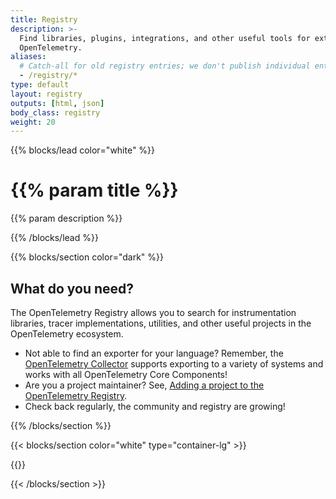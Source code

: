 ```yaml
---
title: Registry
description: >-
  Find libraries, plugins, integrations, and other useful tools for extending
  OpenTelemetry.
aliases:
  # Catch-all for old registry entries; we don't publish individual entry pages anymore.
  - /registry/*
type: default
layout: registry
outputs: [html, json]
body_class: registry
weight: 20
---
```


{{% blocks/lead color="white" %}}

# {{% param title %}}

{{% param description %}}

{{% /blocks/lead %}}

{{% blocks/section color="dark" %}}

## What do you need?

The OpenTelemetry Registry allows you to search for instrumentation libraries,
tracer implementations, utilities, and other useful projects in the
OpenTelemetry ecosystem.

- Not able to find an exporter for your language? Remember, the
  [OpenTelemetry Collector](/docs/collector) supports exporting to a variety of
  systems and works with all OpenTelemetry Core Components!
- Are you a project maintainer? See,
  [Adding a project to the OpenTelemetry Registry](adding).
- Check back regularly, the community and registry are growing!

{{% /blocks/section %}}

{{< blocks/section color="white" type="container-lg" >}}

{{<registry-search-form>}}

{{< /blocks/section >}}
